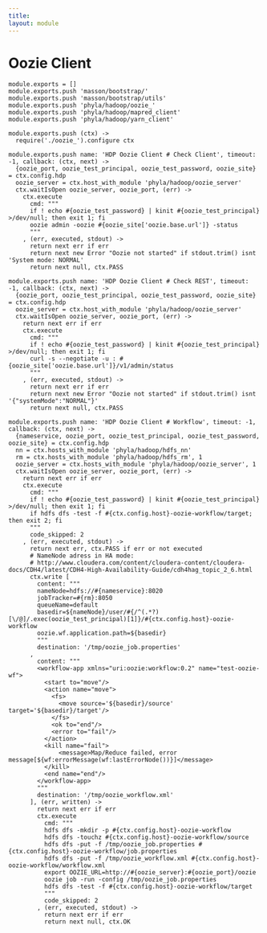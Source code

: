 ```yaml
---
title: 
layout: module
---
```


# Oozie Client

    module.exports = []
    module.exports.push 'masson/bootstrap/'
    module.exports.push 'masson/bootstrap/utils'
    module.exports.push 'phyla/hadoop/oozie_'
    module.exports.push 'phyla/hadoop/mapred_client'
    module.exports.push 'phyla/hadoop/yarn_client'

    module.exports.push (ctx) ->
      require('./oozie_').configure ctx

    module.exports.push name: 'HDP Oozie Client # Check Client', timeout: -1, callback: (ctx, next) ->
      {oozie_port, oozie_test_principal, oozie_test_password, oozie_site} = ctx.config.hdp
      oozie_server = ctx.host_with_module 'phyla/hadoop/oozie_server'
      ctx.waitIsOpen oozie_server, oozie_port, (err) ->
        ctx.execute
          cmd: """
          if ! echo #{oozie_test_password} | kinit #{oozie_test_principal} >/dev/null; then exit 1; fi
          oozie admin -oozie #{oozie_site['oozie.base.url']} -status
          """
        , (err, executed, stdout) ->
          return next err if err
          return next new Error "Oozie not started" if stdout.trim() isnt 'System mode: NORMAL'
          return next null, ctx.PASS

    module.exports.push name: 'HDP Oozie Client # Check REST', timeout: -1, callback: (ctx, next) ->
      {oozie_port, oozie_test_principal, oozie_test_password, oozie_site} = ctx.config.hdp
      oozie_server = ctx.host_with_module 'phyla/hadoop/oozie_server'
      ctx.waitIsOpen oozie_server, oozie_port, (err) ->
        return next err if err
        ctx.execute
          cmd: """
          if ! echo #{oozie_test_password} | kinit #{oozie_test_principal} >/dev/null; then exit 1; fi
          curl -s --negotiate -u : #{oozie_site['oozie.base.url']}/v1/admin/status
          """
        , (err, executed, stdout) ->
          return next err if err
          return next new Error "Oozie not started" if stdout.trim() isnt '{"systemMode":"NORMAL"}'
          return next null, ctx.PASS

    module.exports.push name: 'HDP Oozie Client # Workflow', timeout: -1, callback: (ctx, next) ->
      {nameservice, oozie_port, oozie_test_principal, oozie_test_password, oozie_site} = ctx.config.hdp
      nn = ctx.hosts_with_module 'phyla/hadoop/hdfs_nn'
      rm = ctx.hosts_with_module 'phyla/hadoop/hdfs_rm', 1
      oozie_server = ctx.hosts_with_module 'phyla/hadoop/oozie_server', 1
      ctx.waitIsOpen oozie_server, oozie_port, (err) ->
        return next err if err
        ctx.execute
          cmd: """
          if ! echo #{oozie_test_password} | kinit #{oozie_test_principal} >/dev/null; then exit 1; fi
          if hdfs dfs -test -f #{ctx.config.host}-oozie-workflow/target; then exit 2; fi
          """
          code_skipped: 2
        , (err, executed, stdout) ->
          return next err, ctx.PASS if err or not executed
          # NameNode adress in HA mode:
          # http://www.cloudera.com/content/cloudera-content/cloudera-docs/CDH4/latest/CDH4-High-Availability-Guide/cdh4hag_topic_2_6.html
          ctx.write [
            content: """
            nameNode=hdfs://#{nameservice}:8020
            jobTracker=#{rm}:8050
            queueName=default
            basedir=${nameNode}/user/#{/^(.*?)[\/@]/.exec(oozie_test_principal)[1]}/#{ctx.config.host}-oozie-workflow
            oozie.wf.application.path=${basedir}
            """
            destination: '/tmp/oozie_job.properties'
          ,
            content: """
            <workflow-app xmlns="uri:oozie:workflow:0.2" name="test-oozie-wf">
              <start to="move"/>
              <action name="move">
                <fs>
                  <move source='${basedir}/source' target='${basedir}/target'/>
                </fs>
                <ok to="end"/>
                <error to="fail"/>
              </action>
              <kill name="fail">
                  <message>Map/Reduce failed, error message[${wf:errorMessage(wf:lastErrorNode())}]</message>
              </kill>
              <end name="end"/>
            </workflow-app>
            """
            destination: '/tmp/oozie_workflow.xml'
          ], (err, written) ->
            return next err if err
            ctx.execute
              cmd: """
              hdfs dfs -mkdir -p #{ctx.config.host}-oozie-workflow
              hdfs dfs -touchz #{ctx.config.host}-oozie-workflow/source
              hdfs dfs -put -f /tmp/oozie_job.properties #{ctx.config.host}-oozie-workflow/job.properties
              hdfs dfs -put -f /tmp/oozie_workflow.xml #{ctx.config.host}-oozie-workflow/workflow.xml
              export OOZIE_URL=http://#{oozie_server}:#{oozie_port}/oozie
              oozie job -run -config /tmp/oozie_job.properties
              hdfs dfs -test -f #{ctx.config.host}-oozie-workflow/target
              """
              code_skipped: 2
            , (err, executed, stdout) ->
              return next err if err
              return next null, ctx.OK



















